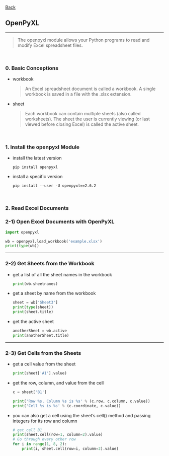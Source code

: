 [Back](README.md)

## OpenPyXL

<hr>


> The openpyxl module allows your Python programs to read and modify Excel spreadsheet files.

&nbsp;

### 0. Basic Conceptions


- workbook
    > An Excel spreadsheet document is called a workbook. A single workbook is saved in a file with the .xlsx extension.

- sheet
    > Each workbook can contain multiple sheets (also called worksheets). The sheet the user is currently viewing (or last viewed before closing Excel) is called the active sheet.

&nbsp;

### 1. Install the openpyxl Module

- install the latest version
    ```shell
    pip install openpyxl
    ```

- install a specific version
    ```shell
    pip install --user -U openpyxl==2.6.2
    ```

&nbsp;

### 2. Read Excel Documents

### 2-1) Open Excel Documents with OpenPyXL

```python
import openpyxl

wb = openpyxl.load_workbook('example.xlsx')
print(type(wb))
```


<hr>

### 2-2) Get Sheets from the Workbook

- get a list of all the sheet names in the workbook
    ```python
    print(wb.sheetnames)
    ```

- get a sheet by name from the workbook
    ```python
    sheet = wb['Sheet3']
    print(type(sheet))
    print(sheet.title)
    ```

-  get the active sheet
    ```python
    anotherSheet = wb.active
    print(anotherSheet.title)
    ```

<hr>

### 2-3) Get Cells from the Sheets

- get a cell value from the sheet
    ```python
    print(sheet['A1'].value)
    ```

- get the row, column, and value from the cell
    ```python
    c = sheet['B1']

    print('Row %s, Column %s is %s' % (c.row, c.column, c.value))
    print('Cell %s is %s' % (c.coordinate, c.value))
    ```

- you can also get a cell using the sheet’s cell() method and passing integers for its row and column
    ```python
    # get cell B1
    print(sheet.cell(row=1, column=2).value)
    # Go through every other row
    for i in range(1, 8, 2):
        print(i, sheet.cell(row=i, column=2).value)
    ```
